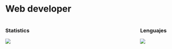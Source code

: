 <h1>Web developer</h1>


<div id="box-main" style="display: flex; justify-content:space-between; align-items: center; width="100%">
  <div id="box-one" style="width="50%"">
    <h3> Statistics</h3>  
    <img src="https://github-readme-stats.vercel.app/api?username=Jeferson-Fajardo&show_icons=true&count_private=true&hide_title=true&hide=prs&bg_color=000000&theme=tokyonight">
  </div>
  <div id="box-two" style="width="50%"">
    <h3>Lenguajes</h3>  
    <img src="https://github-readme-stats.vercel.app/api/top-langs/?username=Jeferson-Fajardo&layout=compact&bg_color=000000&theme=tokyonight">
  </div>
  
</div>



<!--
**JefersonLeandro/JefersonLeandro** is a ✨ _special_ ✨ repository because its `README.md` (this file) appears on your GitHub profile.

Here are some ideas to get you started:

- 🔭 I’m currently working on ...
- 🌱 I’m currently learning ...
- 👯 I’m looking to collaborate on ...
- 🤔 I’m looking for help with ...
- 💬 Ask me about ...
- 📫 How to reach me: ...
- 😄 Pronouns: ...
- ⚡ Fun fact: ...
-->
